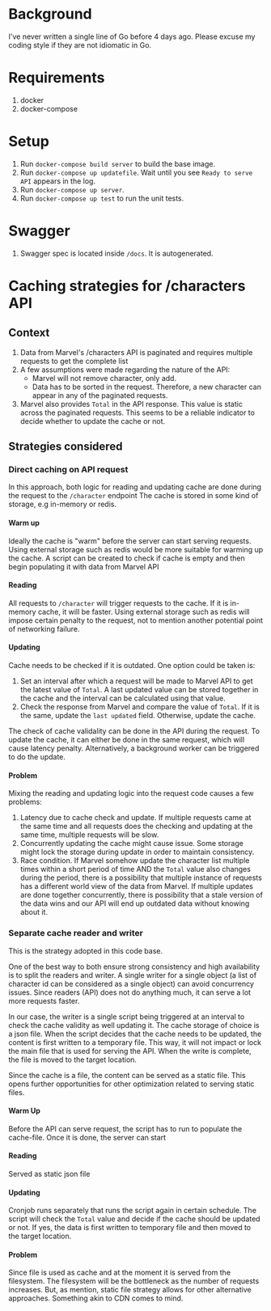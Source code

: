 # Background

I've never written a single line of Go before 4 days ago. Please excuse my coding style if they are not idiomatic in Go.

# Requirements

1. docker
2. docker-compose

# Setup

1. Run `docker-compose build server` to build the base image.
2. Run `docker-compose up updatefile`. Wait until you see `Ready to serve API` appears in the log.
3. Run `docker-compose up server`.
4. Run `docker-compose up test` to run the unit tests.

# Swagger

1. Swagger spec is located inside `/docs`. It is autogenerated.

# Caching strategies for /characters API

## Context

1. Data from Marvel's /characters API is paginated and requires multiple requests to get the complete list
2. A few assumptions were made regarding the nature of the API:
    - Marvel will not remove character, only add.
    - Data has to be sorted in the request. Therefore, a new character can appear in any of the paginated requests.
3. Marvel also provides `Total` in the API response. This value is static across the paginated requests. This seems to be
a reliable indicator to decide whether to update the cache or not.

## Strategies considered

### Direct caching on API request

In this approach, both logic for reading and updating cache are done during the request to the `/character` endpoint
The cache is stored in some kind of storage, e.g in-memory or redis.

#### Warm up

Ideally the cache is "warm" before the server can start serving requests. Using external storage such as redis would be
more suitable for warming up the cache. A script can be created to check if cache is empty and then begin populating it
with data from Marvel API

#### Reading

All requests to `/character` will trigger requests to the cache. If it is in-memory cache, it will be faster. Using
external storage such as redis will impose certain penalty to the request, not to mention another potential point of
networking failure.

#### Updating

Cache needs to be checked if it is outdated. One option could be taken is:

1. Set an interval after which a request will be made to Marvel API to get the latest value of `Total`. A last updated
value can be stored together in the cache and the interval can be calculated using that value.
2. Check the response from Marvel and compare the value of `Total`. If it is the same, update the `last updated` field.
Otherwise, update the cache.

The check of cache validality can be done in the API during the request. To update the cache, it can either be done
in the same request, which will cause latency penalty. Alternatively, a background worker can be triggered to do the
update.

#### Problem

Mixing the reading and updating logic into the request code causes a few problems:

1. Latency due to cache check and update. If multiple requests came at the same time and all requests does the checking and
updating at the same time, multiple requests will be slow.
2. Concurrently updating the cache might cause issue. Some storage might lock the storage during update in order to
maintain consistency.
3. Race condition. If Marvel somehow update the character list multiple times within a short period of time AND the `Total`
value also changes during the period, there is a possibility that multiple instance of requests has a different world view
of the data from Marvel. If multiple updates are done together concurrently, there is possibility that a stale version
of the data wins and our API will end up outdated data without knowing about it.

### Separate cache reader and writer

This is the strategy adopted in this code base.

One of the best way to both ensure strong consistency and high availability is to split the readers and writer. A single
writer for a single object (a list of character id can be considered as a single object) can avoid concurrency issues.
Since readers (API) does not do anything much, it can serve a lot more requests faster.

In our case, the writer is a single script being triggered at an interval to check the cache validity as well updating it.
The cache storage of choice is a json file. When the script decides that the cache needs to be updated, the content is 
first written to a temporary file. This way, it will not impact or lock the main file that is used for serving the API.
When the write is complete, the file is moved to the target location.

Since the cache is a file, the content can be served as a static file. This opens further opportunities for other
optimization related to serving static files.

#### Warm Up

Before the API can serve request, the script has to run to populate the cache-file. Once it is done, the server can start

#### Reading

Served as static json file

#### Updating

Cronjob runs separately that runs the script again in certain schedule. The script will check the `Total` value and
decide if the cache should be updated or not. If yes, the data is first written to temporary file and then moved to the
target location.

#### Problem

Since file is used as cache and at the moment it is served from the filesystem. The filesystem will be the bottleneck
as the number of requests increases. But, as mention, static file strategy allows for other alternative approaches.
Something akin to CDN comes to mind.
